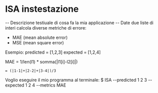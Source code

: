 # ISA instestazione


-- Descrizione testiuale di cosa fa la mia applicazione --
Date due liste di interi calcola diverse metriche di errore:
- MAE (mean absolute error)
- MSE (mean square error)

Esempio:
predicted = [1,2,3]
expected = [1,2,4]

MAE = 1/len(l1) * somma(|l1[i]-l2[i]|)

    = (|1-1|+|2-2|+|3-4|)/3

Voglio eseguire il mio programma al terminale:
$ ISA --predicted 1 2 3 --expected 1 2 4 --metrics MAE


